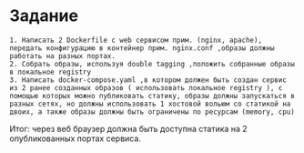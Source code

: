 # Задание

    1. Написать 2 Dockerfile с web сервисом прим. (nginx, apache), передать конфигурацию в контейнер прим. nginx.conf ,образы должны работать на разных портах.
    2. Собрать образы, используя double tagging ,положить собранные образы в локальное registry
    3. Написать docker-compose.yaml ,в котором должен быть создан сервис из 2 ранее созданных образов ( использовать локальное registry ), с помощью которых можно публиковать статику, образы должны запускаться в разных сетях, но должны использовать 1 хостовой вольюм со статикой на двоих, а также образы должны быть ограничены по ресурсам (memory, cpu)

Итог: через веб браузер должна быть доступна статика на 2 опубликованных портах сервиса.

